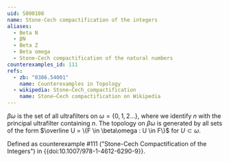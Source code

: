 ```yaml
---
uid: S000108
name: Stone-Cech compactification of the integers
aliases:
  - Beta N
  - βN
  - Beta Z
  - Beta omega
  - Stone-Cech compactification of the natural numbers
counterexamples_id: 111
refs:
  - zb: "0386.54001"
    name: Counterexamples in Topology
  - wikipedia: Stone–Čech_compactification
    name: Stone–Čech compactification on Wikipedia
---
```


$\beta \omega$ is the set of all ultrafilters on $\omega=\{0,1,2\dots\}$,
where we identify $n$ with the principal ultrafilter containing $n$.
The topology on $\beta\omega$ is generated by all sets of the form
$\overline U = \{F \in \beta\omega : U \in F\}$ for $U \subset \omega$.

Defined as counterexample #111 ("Stone-Cech Compactification of the Integers")
in {{doi:10.1007/978-1-4612-6290-9}}.
